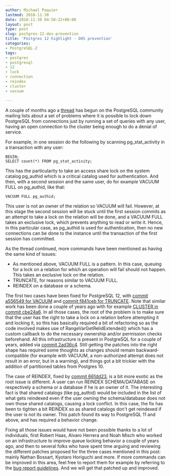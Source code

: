 ```yaml
---
author: Michael Paquier
lastmod: 2018-11-30
date: 2018-11-30 04:50:22+00:00
layout: post
type: post
slug: postgres-12-dos-prevention
title: 'Postgres 12 highlight - DOS prevention'
categories:
- PostgreSQL-2
tags:
- postgres
- postgresql
- 12
- lock
- connection
- reindex
- cluster
- vacuum

---
```


A couple of months ago a
[thread](https://www.postgresql.org/message-id/152512087100.19803.12733865831237526317@wrigleys.postgresql.org)
has begun on the PostgreSQL community mailing lists about a set of
problems where it is possible to lock down PostgreSQL from connections
just by running a set of queries with any user, having an open connection
to the cluster being enough to do a denial of service.

For example, in one session do the following by scanning pg\_stat\_activity
in a transaction with any user:

    BEGIN;
    SELECT count(*) FROM pg_stat_activity;

This has the particularity to take an access share lock on the system
catalog pg\_authid which is a critical catalog used for authentication.
And then, with a second session and the same user, do for example VACUUM
FULL on pg\_authid, like that:

    VACUUM FULL pg_authid;

This user is not an owner of the relation so VACUUM will fail.  However,
at this stage the second session will be stuck until the first session
commits as an attempt to take a lock on the relation will be done, and a
VACUUM FULL takes an exclusive lock, which prevents anything to read or
write it.  Hence, in this particular case, as pg\_authid is used for
authentication, then no new connections can be done to the instance until
the transaction of the first session has committed.

As the thread continued, more commands have been mentioned as having
the same kind of issues:

  * As mentioned above, VACUUM FULL is a pattern.  In this case, queuing
  for a lock on a relation for which an operation will fail should not
  happen.  This takes an exclusive lock on the relation.
  * TRUNCATE, for reasons similar to VACUUM FULL.
  * REINDEX on a database or a schema.

The first two cases have been fixed for PostgreSQL 12, with
[commit a556549 for VACUUM](https://git.postgresql.org/pg/commitdiff/a556549)
and [commit f841ceb for TRUNCATE](https://git.postgresql.org/pg/commitdiff/f841ceb).
Note that similar work has been done a couple of years ago with for example
[CLUSTER in commit cbe24a6](https://git.postgresql.org/pg/commitdiff/cbe24a6).
In all those cases, the root of the problem is to make sure that the user
has the right to take a lock on a relation before attempting it and locking
it, so this has basically required a bit of refactoring so as the code
involved makes use of RangeVarGetRelidExtended() which has a custom callback
to do the necessary ownership and/or permission checks beforehand.  All this
infrastructure is present in PostgreSQL for a couple of years, added via
[commit 2ad36c4](https://git.postgresql.org/pg/commitdiff/2ad36c4).  Still
getting the patches into the right shape has required some thoughts as
changes should remain backward-compatible (for example with VACUUM, a
non-authorized attempt does not result in an error, but in a warning),
and things got a bit trickier with the addition of partitioned tables from
Postgres 10.

The case of REINDEX, fixed by
[commit 661dd23](https://git.postgresql.org/pg/commitdiff/661dd23), is a
bit more exotic as the root issue is different.  A user can run REINDEX
SCHEMA/DATABASE on respectively a schema or a database if he is an owner
of it.  The interesting fact is that shared catalogs (like pg\_authid) would
be included in the list of what gets reindexed even if the user owning the
schema/database does not own those shared catalogs, causing a lock conflict.
In this case, the fix has been to tighten a bit REINDEX so as shared catalogs
don't get reindexed if the user is not its owner.  This patch found its way
to PostgreSQL 11 and above, and has required a behavior change.

Fixing all those issues would have not been possible thanks to a lot of
individuals, first Robert Haas, Alvaro Herrera and Noah Misch who worked on an
infrastructure to improve queue locking behavior a couple of years ago, and
then to several folks who have spent time arguing and reviewing the different
patches proposed for the three cases mentioned in this post: mainly Nathan
Bossart, Kyotaro Horiguchi and more.  If more commands can be improved in
this area, feel free to report them for example by referring to the
[bug report guidelines](https://www.postgresql.org/docs/current/bug-reporting.html#id-1.3.8.7).
And we will get that patched up and improved.
